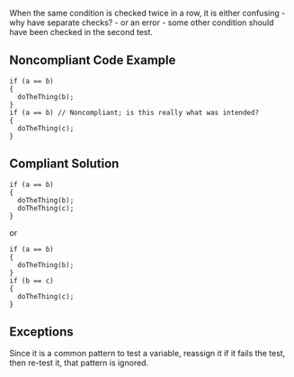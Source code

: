 When the same condition is checked twice in a row, it is either confusing - why have separate checks? - or an error - some other condition should have been checked in the second test.
 
## Noncompliant Code Example

    if (a == b)
    {
      doTheThing(b);
    }
    if (a == b) // Noncompliant; is this really what was intended?
    {
      doTheThing(c);
    }

## Compliant Solution

    if (a == b)
    {
      doTheThing(b);
      doTheThing(c);
    }

or

    if (a == b)
    {
      doTheThing(b);
    }
    if (b == c)
    {
      doTheThing(c);
    }

## Exceptions
 
Since it is a common pattern to test a variable, reassign it if it fails the test, then re-test it, that pattern is ignored.